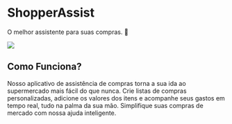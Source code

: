 # ShopperAssist
O melhor assistente para suas compras. 🛒

<img src="https://github.com/C4PISTRANO/ShopperAssist/assets/80759812/cd50c2cb-c72d-4341-874c-407534db055d">

## Como Funciona?
Nosso aplicativo de assistência de compras torna a sua ida ao supermercado mais fácil do que nunca. Crie listas de compras personalizadas, adicione os valores dos itens e acompanhe seus gastos em tempo real, tudo na palma da sua mão. Simplifique suas compras de mercado com nossa ajuda inteligente.

